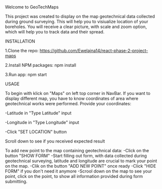 
Welcome to GeoTechMaps

This project was created to display on the map geotechnical data collected during ground surveying. 
This will help you to visiualize location of your boreholes. 
You will receive a clear picture, with scale and zoom option, which will help you to track data and their spread. 

INSTALLATION

1.Clone the repo:
https://github.com/Ewelajna14/react-phase-2-project-maps

2.Install NPM packages:
npm install

3.Run app:
npm start

USAGE

To begin with klick on "Maps" on left top corner in NavBar.
If you want to display different map, you have to know coordinates of area where geotechnical works were performed. 
Provide your coordinates: 

-Latitude in "Type Latitude" input 

-Longitude in "Type Longitude" input

-Click "SET LOCATION" button

Scroll down to see if you received expected result


To add new point to the map containing geotechnical data:
-Click on the button "SHOW FORM"
-Start filling out form, with data collected during geotechnical surveying, latitude and longitude are crucial to mark your point on the map.
-Clik on the button "ADD NEW POINT" once ready
-Click "HIDE FORM" if you don't need it anymore
-Scrool down on the map to see your point, click on the point, to show all information provided during form submitting.

